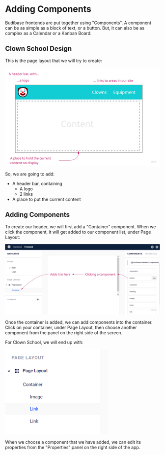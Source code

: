 # Adding Components

Budibase frontends are put together using "Components". A component can be as simple as a block of text, or a button. But, it can also be as complex as a Calendar or a Kanban Board.

## Clown School Design

This is the page layout that we will try to create:

![clown-school-layout](../../assets/user-guide/clown-school-layout.jpg)

So, we are going to add:

- A header bar, containing
  - A logo
  - 2 links
- A place to put the current content

## Adding Components

To create our header, we will first add a "Container" component. When we click the component, it will get added to our component list, under Page Layout:

![adding-a-component](../../assets/user-guide/adding-a-component.jpg)

Once the container is added, we can add components into the container. Click on your container, under Page Layout, then choose another component from the panel on the right side of the screen.

For Clown School, we will end up with:

![page-layout-components](../../assets/user-guide/page-layout-components.png)

When we choose a component that we have added, we can edit its properties from the "Properties" panel on the right side of the app.

